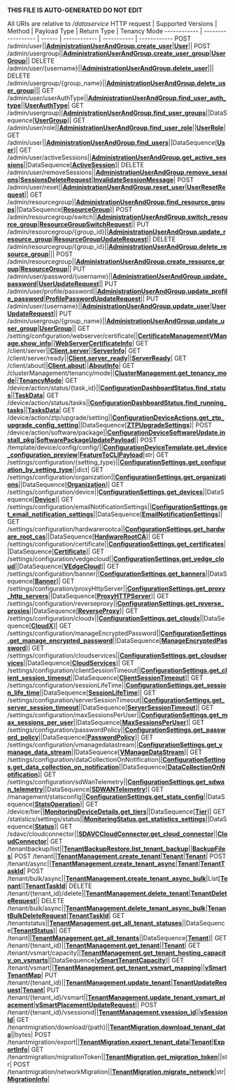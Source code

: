 **THIS FILE IS AUTO-GENERATED DO NOT EDIT**

All URIs are relative to */dataservice*
HTTP request | Supported Versions | Method | Payload Type | Return Type | Tenancy Mode
------------ | ------------------ | ------ | ------------ | ----------- | ------------
POST /admin/user||[**AdministrationUserAndGroup.create_user**](vmngclient/endpoints/administration_user_and_group.py#L157)|[**User**](vmngclient/endpoints/administration_user_and_group.py#L11)||
POST /admin/usergroup||[**AdministrationUserAndGroup.create_user_group**](vmngclient/endpoints/administration_user_and_group.py#L161)|[**UserGroup**](vmngclient/endpoints/administration_user_and_group.py#L48)||
DELETE /admin/user/{username}||[**AdministrationUserAndGroup.delete_user**](vmngclient/endpoints/administration_user_and_group.py#L173)|||
DELETE /admin/usergroup/{group_name}||[**AdministrationUserAndGroup.delete_user_group**](vmngclient/endpoints/administration_user_and_group.py#L177)|||
GET /admin/user/userAuthType||[**AdministrationUserAndGroup.find_user_auth_type**](vmngclient/endpoints/administration_user_and_group.py#L193)||[**UserAuthType**](vmngclient/endpoints/administration_user_and_group.py#L37)|
GET /admin/usergroup||[**AdministrationUserAndGroup.find_user_groups**](vmngclient/endpoints/administration_user_and_group.py#L197)||DataSequence[[**UserGroup**](vmngclient/endpoints/administration_user_and_group.py#L48)]|
GET /admin/user/role||[**AdministrationUserAndGroup.find_user_role**](vmngclient/endpoints/administration_user_and_group.py#L205)||[**UserRole**](vmngclient/endpoints/administration_user_and_group.py#L33)|
GET /admin/user||[**AdministrationUserAndGroup.find_users**](vmngclient/endpoints/administration_user_and_group.py#L209)||DataSequence[[**User**](vmngclient/endpoints/administration_user_and_group.py#L11)]|
GET /admin/user/activeSessions||[**AdministrationUserAndGroup.get_active_sessions**](vmngclient/endpoints/administration_user_and_group.py#L213)||DataSequence[[**ActiveSession**](vmngclient/endpoints/administration_user_and_group.py#L89)]|
DELETE /admin/user/removeSessions||[**AdministrationUserAndGroup.remove_sessions**](vmngclient/endpoints/administration_user_and_group.py#L225)|[**SessionsDeleteRequest**](vmngclient/endpoints/administration_user_and_group.py#L105)|[**InvalidateSessionMessage**](vmngclient/endpoints/administration_user_and_group.py#L118)|
POST /admin/user/reset||[**AdministrationUserAndGroup.reset_user**](vmngclient/endpoints/administration_user_and_group.py#L229)|[**UserResetRequest**](vmngclient/endpoints/administration_user_and_group.py#L85)||
GET /admin/resourcegroup||[**AdministrationUserAndGroup.find_resource_groups**](vmngclient/endpoints/administration_user_and_group.py#L233)||DataSequence[[**ResourceGroup**](vmngclient/endpoints/administration_user_and_group.py#L127)]|
POST /admin/resourcegroup/switch||[**AdministrationUserAndGroup.switch_resource_group**](vmngclient/endpoints/administration_user_and_group.py#L237)|[**ResourceGroupSwitchRequest**](vmngclient/endpoints/administration_user_and_group.py#L144)||
PUT /admin/resourcegroup/{group_id}||[**AdministrationUserAndGroup.update_resource_group**](vmngclient/endpoints/administration_user_and_group.py#L241)|[**ResourceGroupUpdateRequest**](vmngclient/endpoints/administration_user_and_group.py#L137)||
DELETE /admin/resourcegroup/{group_id}||[**AdministrationUserAndGroup.delete_resource_group**](vmngclient/endpoints/administration_user_and_group.py#L245)|||
POST /admin/resourcegroup||[**AdministrationUserAndGroup.create_resource_group**](vmngclient/endpoints/administration_user_and_group.py#L249)|[**ResourceGroup**](vmngclient/endpoints/administration_user_and_group.py#L127)||
PUT /admin/user/password/{username}||[**AdministrationUserAndGroup.update_password**](vmngclient/endpoints/administration_user_and_group.py#L261)|[**UserUpdateRequest**](vmngclient/endpoints/administration_user_and_group.py#L20)||
PUT /admin/user/profile/password||[**AdministrationUserAndGroup.update_profile_password**](vmngclient/endpoints/administration_user_and_group.py#L269)|[**ProfilePasswordUpdateRequest**](vmngclient/endpoints/administration_user_and_group.py#L122)||
PUT /admin/user/{username}||[**AdministrationUserAndGroup.update_user**](vmngclient/endpoints/administration_user_and_group.py#L273)|[**UserUpdateRequest**](vmngclient/endpoints/administration_user_and_group.py#L20)||
PUT /admin/usergroup/{group_name}||[**AdministrationUserAndGroup.update_user_group**](vmngclient/endpoints/administration_user_and_group.py#L277)|[**UserGroup**](vmngclient/endpoints/administration_user_and_group.py#L48)||
GET /setting/configuration/webserver/certificate||[**CertificateManagementVManage.show_info**](vmngclient/endpoints/certificate_management_vmanage.py#L43)||[**WebServerCertificateInfo**](vmngclient/endpoints/certificate_management_vmanage.py#L9)|
GET /client/server||[**Client.server**](vmngclient/endpoints/client.py#L65)||[**ServerInfo**](vmngclient/endpoints/client.py#L21)|
GET /client/server/ready||[**Client.server_ready**](vmngclient/endpoints/client.py#L69)||[**ServerReady**](vmngclient/endpoints/client.py#L60)|
GET /client/about||[**Client.about**](vmngclient/endpoints/client.py#L73)||[**AboutInfo**](vmngclient/endpoints/client.py#L49)|
GET /clusterManagement/tenancy/mode||[**ClusterManagement.get_tenancy_mode**](vmngclient/endpoints/cluster_management.py#L60)||[**TenancyMode**](vmngclient/endpoints/cluster_management.py#L16)|
GET /device/action/status/{task_id}||[**ConfigurationDashboardStatus.find_status**](vmngclient/endpoints/configuration_dashboard_status.py#L89)||[**TaskData**](vmngclient/endpoints/configuration_dashboard_status.py#L76)|
GET /device/action/status/tasks||[**ConfigurationDashboardStatus.find_running_tasks**](vmngclient/endpoints/configuration_dashboard_status.py#L93)||[**TasksData**](vmngclient/endpoints/configuration_dashboard_status.py#L84)|
GET /device/action/ztp/upgrade/setting||[**ConfigurationDeviceActions.get_ztp_upgrade_config_setting**](vmngclient/endpoints/configuration_device_actions.py#L74)||DataSequence[[**ZTPUpgradeSettings**](vmngclient/endpoints/configuration_device_actions.py#L10)]|
POST /device/action/software/package||[**ConfigurationDeviceSoftwareUpdate.install_pkg**](vmngclient/endpoints/configuration_device_software_update.py#L22)|[**SoftwarePackageUpdatePayload**](vmngclient/utils/upgrades_helper.py#L68)||
POST /template/device/config/config/||[**ConfigurationDeviceTemplate.get_device_configuration_preview**](vmngclient/endpoints/configuration_device_template.py#L19)|[**FeatureToCLIPayload**](vmngclient/endpoints/configuration_device_template.py#L10)|str|
GET /settings/configuration/{setting_type}||[**ConfigurationSettings.get_configuration_by_setting_type**](vmngclient/endpoints/configuration_settings.py#L155)||dict|
GET /settings/configuration/organization||[**ConfigurationSettings.get_organizations**](vmngclient/endpoints/configuration_settings.py#L159)||DataSequence[[**Organization**](vmngclient/endpoints/configuration_settings.py#L23)]|
GET /settings/configuration/device||[**ConfigurationSettings.get_devices**](vmngclient/endpoints/configuration_settings.py#L163)||DataSequence[[**Device**](vmngclient/endpoints/configuration_settings.py#L29)]|
GET /settings/configuration/emailNotificationSettings||[**ConfigurationSettings.get_email_notification_settings**](vmngclient/endpoints/configuration_settings.py#L167)||DataSequence[[**EmailNotificationSettings**](vmngclient/endpoints/configuration_settings.py#L34)]|
GET /settings/configuration/hardwarerootca||[**ConfigurationSettings.get_hardware_root_cas**](vmngclient/endpoints/configuration_settings.py#L171)||DataSequence[[**HardwareRootCA**](vmngclient/endpoints/configuration_settings.py#L38)]|
GET /settings/configuration/certificate||[**ConfigurationSettings.get_certificates**](vmngclient/endpoints/configuration_settings.py#L175)||DataSequence[[**Certificate**](vmngclient/endpoints/configuration_settings.py#L43)]|
GET /settings/configuration/vedgecloud||[**ConfigurationSettings.get_vedge_cloud**](vmngclient/endpoints/configuration_settings.py#L179)||DataSequence[[**VEdgeCloud**](vmngclient/endpoints/configuration_settings.py#L52)]|
GET /settings/configuration/banner||[**ConfigurationSettings.get_banners**](vmngclient/endpoints/configuration_settings.py#L183)||DataSequence[[**Banner**](vmngclient/endpoints/configuration_settings.py#L56)]|
GET /settings/configuration/proxyHttpServer||[**ConfigurationSettings.get_proxy_http_servers**](vmngclient/endpoints/configuration_settings.py#L187)||DataSequence[[**ProxyHTTPServer**](vmngclient/endpoints/configuration_settings.py#L60)]|
GET /settings/configuration/reverseproxy||[**ConfigurationSettings.get_reverse_proxies**](vmngclient/endpoints/configuration_settings.py#L191)||DataSequence[[**ReverseProxy**](vmngclient/endpoints/configuration_settings.py#L66)]|
GET /settings/configuration/cloudx||[**ConfigurationSettings.get_cloudx**](vmngclient/endpoints/configuration_settings.py#L195)||DataSequence[[**CloudX**](vmngclient/endpoints/configuration_settings.py#L70)]|
GET /settings/configuration/manageEncryptedPassword||[**ConfigurationSettings.get_manage_encrypted_password**](vmngclient/endpoints/configuration_settings.py#L199)||DataSequence[[**ManageEncryptedPassword**](vmngclient/endpoints/configuration_settings.py#L74)]|
GET /settings/configuration/cloudservices||[**ConfigurationSettings.get_cloudservices**](vmngclient/endpoints/configuration_settings.py#L203)||DataSequence[[**CloudServices**](vmngclient/endpoints/configuration_settings.py#L78)]|
GET /settings/configuration/clientSessionTimeout||[**ConfigurationSettings.get_client_session_timeout**](vmngclient/endpoints/configuration_settings.py#L207)||DataSequence[[**ClientSessionTimeout**](vmngclient/endpoints/configuration_settings.py#L88)]|
GET /settings/configuration/sessionLifeTime||[**ConfigurationSettings.get_session_life_time**](vmngclient/endpoints/configuration_settings.py#L211)||DataSequence[[**SessionLifeTime**](vmngclient/endpoints/configuration_settings.py#L93)]|
GET /settings/configuration/serverSessionTimeout||[**ConfigurationSettings.get_server_session_timeout**](vmngclient/endpoints/configuration_settings.py#L215)||DataSequence[[**ServerSessionTimeout**](vmngclient/endpoints/configuration_settings.py#L97)]|
GET /settings/configuration/maxSessionsPerUser||[**ConfigurationSettings.get_max_sessions_per_user**](vmngclient/endpoints/configuration_settings.py#L219)||DataSequence[[**MaxSessionsPerUser**](vmngclient/endpoints/configuration_settings.py#L101)]|
GET /settings/configuration/passwordPolicy||[**ConfigurationSettings.get_password_policy**](vmngclient/endpoints/configuration_settings.py#L223)||DataSequence[[**PasswordPolicy**](vmngclient/endpoints/configuration_settings.py#L105)]|
GET /settings/configuration/vmanagedatastream||[**ConfigurationSettings.get_vmanage_data_stream**](vmngclient/endpoints/configuration_settings.py#L227)||DataSequence[[**VManageDataStream**](vmngclient/endpoints/configuration_settings.py#L112)]|
GET /settings/configuration/dataCollectionOnNotification||[**ConfigurationSettings.get_data_collection_on_notification**](vmngclient/endpoints/configuration_settings.py#L231)||DataSequence[[**DataCollectionOnNotification**](vmngclient/endpoints/configuration_settings.py#L119)]|
GET /settings/configuration/sdWanTelemetry||[**ConfigurationSettings.get_sdwan_telemetry**](vmngclient/endpoints/configuration_settings.py#L235)||DataSequence[[**SDWANTelemetry**](vmngclient/endpoints/configuration_settings.py#L123)]|
GET /management/statsconfig||[**ConfigurationSettings.get_stats_config**](vmngclient/endpoints/configuration_settings.py#L239)||DataSequence[[**StatsOperation**](vmngclient/endpoints/configuration_settings.py#L127)]|
GET /device/tier||[**MonitoringDeviceDetails.get_tiers**](vmngclient/endpoints/monitoring_device_details.py#L116)||DataSequence[[**Tier**](vmngclient/endpoints/monitoring_device_details.py#L15)]|
GET /statistics/settings/status||[**MonitoringStatus.get_statistics_settings**](vmngclient/endpoints/monitoring_status.py#L32)||DataSequence[[**Status**](vmngclient/endpoints/monitoring_status.py#L17)]|
GET /sdavc/cloudconnector||[**SDAVCCloudConnector.get_cloud_connector**](vmngclient/endpoints/sdavc_cloud_connector.py#L28)||[**CloudConnector**](vmngclient/endpoints/sdavc_cloud_connector.py#L10)|
GET /tenantbackup/list||[**TenantBackupRestore.list_tenant_backup**](vmngclient/endpoints/tenant_backup_restore.py#L35)||[**BackupFiles**](vmngclient/endpoints/tenant_backup_restore.py#L10)|
POST /tenant||[**TenantManagement.create_tenant**](vmngclient/endpoints/tenant_management.py#L118)|[**Tenant**](vmngclient/model/tenant.py#L21)|[**Tenant**](vmngclient/model/tenant.py#L21)|
POST /tenant/async||[**TenantManagement.create_tenant_async**](vmngclient/endpoints/tenant_management.py#L123)|[**Tenant**](vmngclient/model/tenant.py#L21)|[**TenantTaskId**](vmngclient/endpoints/tenant_management.py#L21)|
POST /tenant/bulk/async||[**TenantManagement.create_tenant_async_bulk**](vmngclient/endpoints/tenant_management.py#L128)|List[[**Tenant**](vmngclient/model/tenant.py#L21)]|[**TenantTaskId**](vmngclient/endpoints/tenant_management.py#L21)|
DELETE /tenant/{tenant_id}/delete||[**TenantManagement.delete_tenant**](vmngclient/endpoints/tenant_management.py#L134)|[**TenantDeleteRequest**](vmngclient/endpoints/tenant_management.py#L12)||
DELETE /tenant/bulk/async||[**TenantManagement.delete_tenant_async_bulk**](vmngclient/endpoints/tenant_management.py#L139)|[**TenantBulkDeleteRequest**](vmngclient/endpoints/tenant_management.py#L16)|[**TenantTaskId**](vmngclient/endpoints/tenant_management.py#L21)|
GET /tenantstatus||[**TenantManagement.get_all_tenant_statuses**](vmngclient/endpoints/tenant_management.py#L149)||DataSequence[[**TenantStatus**](vmngclient/endpoints/tenant_management.py#L54)]|
GET /tenant||[**TenantManagement.get_all_tenants**](vmngclient/endpoints/tenant_management.py#L154)||DataSequence[[**Tenant**](vmngclient/model/tenant.py#L21)]|
GET /tenant/{tenant_id}||[**TenantManagement.get_tenant**](vmngclient/endpoints/tenant_management.py#L159)||[**Tenant**](vmngclient/model/tenant.py#L21)|
GET /tenant/vsmart/capacity||[**TenantManagement.get_tenant_hosting_capacity_on_vsmarts**](vmngclient/endpoints/tenant_management.py#L164)||DataSequence[[**vSmartTenantCapacity**](vmngclient/endpoints/tenant_management.py#L103)]|
GET /tenant/vsmart||[**TenantManagement.get_tenant_vsmart_mapping**](vmngclient/endpoints/tenant_management.py#L169)||[**vSmartTenantMap**](vmngclient/endpoints/tenant_management.py#L109)|
PUT /tenant/{tenant_id}||[**TenantManagement.update_tenant**](vmngclient/endpoints/tenant_management.py#L182)|[**TenantUpdateRequest**](vmngclient/endpoints/tenant_management.py#L63)|[**Tenant**](vmngclient/model/tenant.py#L21)|
PUT /tenant/{tenant_id}/vsmart||[**TenantManagement.update_tenant_vsmart_placement**](vmngclient/endpoints/tenant_management.py#L187)|[**vSmartPlacementUpdateRequest**](vmngclient/endpoints/tenant_management.py#L98)||
POST /tenant/{tenant_id}/vsessionid||[**TenantManagement.vsession_id**](vmngclient/endpoints/tenant_management.py#L192)||[**vSessionId**](vmngclient/endpoints/tenant_management.py#L113)|
GET /tenantmigration/download/{path}||[**TenantMigration.download_tenant_data**](vmngclient/endpoints/tenant_migration.py#L39)||bytes|
POST /tenantmigration/export||[**TenantMigration.export_tenant_data**](vmngclient/endpoints/tenant_migration.py#L43)|[**Tenant**](vmngclient/model/tenant.py#L21)|[**ExportInfo**](vmngclient/endpoints/tenant_migration.py#L16)|
GET /tenantmigration/migrationToken||[**TenantMigration.get_migration_token**](vmngclient/endpoints/tenant_migration.py#L47)||str|
POST /tenantmigration/networkMigration||[**TenantMigration.migrate_network**](vmngclient/endpoints/tenant_migration.py#L56)|str|[**MigrationInfo**](vmngclient/endpoints/tenant_migration.py#L34)|

